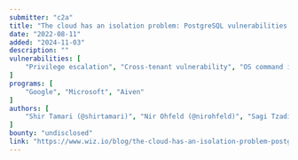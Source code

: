 ```yaml
---
submitter: "c2a"
title: "The cloud has an isolation problem: PostgreSQL vulnerabilities affect multiple cloud vendors"
date: "2022-08-11"
added: "2024-11-03"
description: ""
vulnerabilities: [
    "Privilege escalation", "Cross-tenant vulnerability", "OS command injection", "Local Privilege Escalation", "Cloud"
]
programs: [
    "Google", "Microsoft", "Aiven"
]
authors: [
    "Shir Tamari (@shirtamari)", "Nir Ohfeld (@nirohfeld)", "Sagi Tzadik (@sagitz_)"
]
bounty: "undisclosed"
link: "https://www.wiz.io/blog/the-cloud-has-an-isolation-problem-postgresql-vulnerabilities"
---
```





